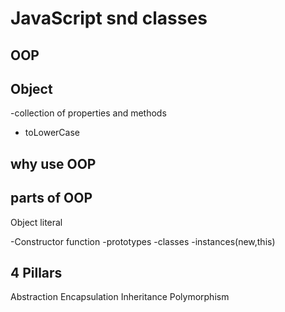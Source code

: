 # JavaScript snd classes
## OOP
## Object
-collection of properties and methods
- toLowerCase

## why use OOP

## parts of OOP
Object literal

-Constructor function
-prototypes
-classes
-instances(new,this)

## 4 Pillars
Abstraction
Encapsulation
Inheritance
Polymorphism